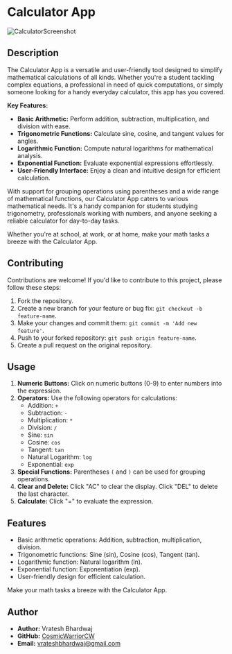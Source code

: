 # Calculator App
![CalculatorScreenshot](https://github.com/CosmicWarriorCW/Calculator/assets/102753634/53a5bafd-020d-4aaf-908a-99a19af01045)

## Description

The Calculator App is a versatile and user-friendly tool designed to simplify mathematical calculations of all kinds. Whether you're a student tackling complex equations, a professional in need of quick computations, or simply someone looking for a handy everyday calculator, this app has you covered.

**Key Features:**

- **Basic Arithmetic:** Perform addition, subtraction, multiplication, and division with ease.
- **Trigonometric Functions:** Calculate sine, cosine, and tangent values for angles.
- **Logarithmic Function:** Compute natural logarithms for mathematical analysis.
- **Exponential Function:** Evaluate exponential expressions effortlessly.
- **User-Friendly Interface:** Enjoy a clean and intuitive design for efficient calculation.

With support for grouping operations using parentheses and a wide range of mathematical functions, our Calculator App caters to various mathematical needs. It's a handy companion for students studying trigonometry, professionals working with numbers, and anyone seeking a reliable calculator for day-to-day tasks.

Whether you're at school, at work, or at home, make your math tasks a breeze with the Calculator App.

## Contributing

Contributions are welcome! If you'd like to contribute to this project, please follow these steps:

1. Fork the repository.
2. Create a new branch for your feature or bug fix: `git checkout -b feature-name`.
3. Make your changes and commit them: `git commit -m 'Add new feature'`.
4. Push to your forked repository: `git push origin feature-name`.
5. Create a pull request on the original repository.

## Usage

1. **Numeric Buttons:** Click on numeric buttons (0-9) to enter numbers into the expression.
2. **Operators:** Use the following operators for calculations:
   - Addition: `+`
   - Subtraction: `-`
   - Multiplication: `*`
   - Division: `/`
   - Sine: `sin`
   - Cosine: `cos`
   - Tangent: `tan`
   - Natural Logarithm: `log`
   - Exponential: `exp`
3. **Special Functions:** Parentheses `(` and `)` can be used for grouping operations.
4. **Clear and Delete:** Click "AC" to clear the display. Click "DEL" to delete the last character.
5. **Calculate:** Click "=" to evaluate the expression.

## Features

- Basic arithmetic operations: Addition, subtraction, multiplication, division.
- Trigonometric functions: Sine (sin), Cosine (cos), Tangent (tan).
- Logarithmic function: Natural logarithm (ln).
- Exponential function: Exponentiation (exp).
- User-friendly design for efficient calculation.

Make your math tasks a breeze with the Calculator App.

## Author

- **Author:** Vratesh Bhardwaj
- **GitHub:** [CosmicWarriorCW](https://github.com/CosmicWarriorCW)
- **Email:** vrateshbhardwaj@gmail.com
